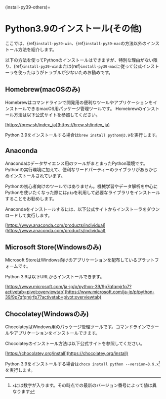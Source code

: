 (install-py39-others)=

# Python3.9のインストール(その他)
ここでは、{ref}`install-py39-win`、{ref}`install-py39-mac`の方法以外のインストール方法を紹介します。

以下の方法を使ってPythonのインストールはできますが、特別な理由がない限り、{ref}`install-py39-win`または{ref}`install-py39-mac`に従って公式インストーラを使ったほうがトラブルが少ないためお勧めです。

## Homebrew(macOSのみ)
Homebrewはコマンドラインで開発用の便利なツールやアプリケーションをインストールできるmacOS用パッケージ管理ツールです。
Homebrewのインストール方法は以下公式サイトを参照してください。

[https://brew.sh/index_ja](https://brew.sh/index_ja)

Python 3.9をインストールする場合は`brew install python@3.9`を実行します。

## Anaconda
Anacondaはデータサイエンス用のツールがまとまったPython環境です。Pythonの実行環境に加えて、便利なサードパーティーのライブラリがあらかじめインストールされています。

Pythonの初心者向けのツールではありません。機械学習やデータ解析を中心にPythonを使いたくなった際には`pip`を利用して必要なライブラリをインストールすることをお勧めします。

Anacondaをインストールするには、以下公式サイトからインストーラをダウンロードして実行します。

[https://www.anaconda.com/products/individual](https://www.anaconda.com/products/individual)

## Microsoft Store(Windowsのみ)
Microsoft StoreはWindows向けのアプリケーションを配布しているプラットフォームです。

Python 3.9は以下URLからインストールできます。

[https://www.microsoft.com/ja-jp/p/python-39/9p7qfqmjrfp7?activetab=pivot:overviewtab](https://www.microsoft.com/ja-jp/p/python-39/9p7qfqmjrfp7?activetab=pivot:overviewtab)

## Chocolatey(Windowsのみ)
ChocolateyはWindows用のパッケージ管理ツールです。コマンドラインでツールやアプリケーションをインストールできます。

Chocolateyのインストール方法は以下公式サイトを参照してください。

[https://chocolatey.org/install](https://chocolatey.org/install)

Python 3.9をインストールする場合は`choco install python --version=3.9.x`[^1]を実行します。

[^1]: `x`には数字が入ります。その時点での最新のバージョン番号によって値は異なります
